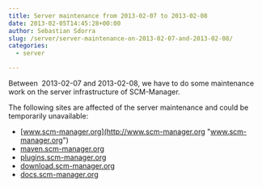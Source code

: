 ```yaml
---
title: Server maintenance from 2013-02-07 to 2013-02-08
date: 2013-02-05T14:45:28+00:00
author: Sebastian Sdorra
slug: /server/server-maintenance-on-2013-02-07-and-2013-02-08/
categories:
  - server

---
```

Between  2013-02-07 and 2013-02-08, we have to do some maintenance work on the server infrastructure of SCM-Manager.

The following sites are affected of the server maintenance and could be temporarily unavailable:

- [www.scm-manager.org](http://www.scm-manager.org "www.scm-manager.org")
- <a title="maven.scm-manager.org" href="http://maven.scm-manager.org" target="_blank">maven.scm-manager.org</a>
- <a title="plugins.scm-manager.org" href="http://plugins.scm-manager.org" target="_blank">plugins.scm-manager.org</a>
- <a title="download.scm-manager.org" href="http://download.scm-manager.org" target="_blank">download.scm-manager.org</a>
- <a title="docs.scm-manager.org" href="http://docs.scm-manager.org" target="_blank">docs.scm-manager.org</a>

